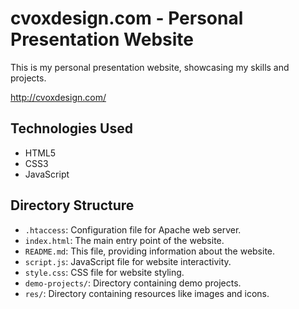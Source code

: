# cvoxdesign.com - Personal Presentation Website

This is my personal presentation website, showcasing my skills and projects.

http://cvoxdesign.com/

## Technologies Used

- HTML5
- CSS3
- JavaScript

## Directory Structure

- `.htaccess`: Configuration file for Apache web server.
- `index.html`: The main entry point of the website.
- `README.md`: This file, providing information about the website.
- `script.js`:  JavaScript file for website interactivity.
- `style.css`: CSS file for website styling.
- `demo-projects/`: Directory containing demo projects.
- `res/`: Directory containing resources like images and icons.
